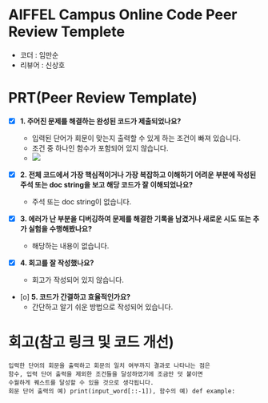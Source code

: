 # AIFFEL Campus Online Code Peer Review Templete
- 코더 : 임만순
- 리뷰어 : 신상호


# PRT(Peer Review Template)
- [x]  **1. 주어진 문제를 해결하는 완성된 코드가 제출되었나요?**
    - 입력된 단어가 회문이 맞는지 출력할 수 있게 하는 조건이 빠져 있습니다.
    - 조건 중 하나인 함수가 포함되어 있지 않습니다.
    - <img src="https://github.com/rumelay/Aiffel_quest_cr/blob/c098abedfee6ae39498a79c12b2996a2a6deb68d/544.png">
    
- [x]  **2. 전체 코드에서 가장 핵심적이거나 가장 복잡하고 이해하기 어려운 부분에 작성된 
주석 또는 doc string을 보고 해당 코드가 잘 이해되었나요?**
    - 주석 또는 doc string이 없습니다.
        
- [x]  **3. 에러가 난 부분을 디버깅하여 문제를 해결한 기록을 남겼거나
새로운 시도 또는 추가 실험을 수행해봤나요?**
    - 해당하는 내용이 없습니다.
        
- [x]  **4. 회고를 잘 작성했나요?**
    - 회고가 작성되어 있지 않습니다.
        
- [o]  **5. 코드가 간결하고 효율적인가요?**
    - 간단하고 알기 쉬운 방법으로 작성되어 있습니다.


# 회고(참고 링크 및 코드 개선)
```
입력한 단어의 회문을 출력하고 회문의 일치 여부까지 결과로 나타나는 점은
함수, 입력 단어 출력을 제외한 조건들을 달성하였기에 조금만 덧 붙이면
수월하게 퀘스트를 달성할 수 있을 것으로 생각됩니다. 
회문 단어 출력의 예) print(input_word[::-1]), 함수의 예) def example:
```
